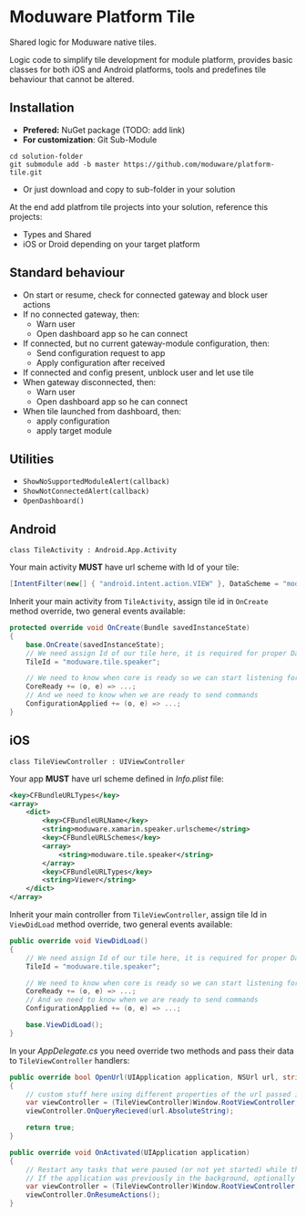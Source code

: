 # Moduware Platform Tile
Shared logic for Moduware native tiles.

Logic code to simplify tile development for module platform, provides basic classes for both iOS and Android platforms, tools and predefines tile behaviour that cannot be altered.

## Installation
- **Prefered:** NuGet package (TODO: add link)
- **For customization**: Git Sub-Module
```
cd solution-folder
git submodule add -b master https://github.com/moduware/platform-tile.git
```
- Or just download and copy to sub-folder in your solution

At the end add platfrom tile projects into your solution, reference this projects:
- Types and Shared
- iOS or Droid depending on your target platform

## Standard behaviour
- On start or resume, check for connected gateway and block user actions
- If no connected gateway, then:
    - Warn user
    - Open dashboard app so he can connect
- If connected, but no current gateway-module configuration, then:
    - Send configuration request to app
    - Apply configuration after received
- If connected and config present, unblock user and let use tile
- When gateway disconnected, then:
    - Warn user
    - Open dashboard app so he can connect
- When tile launched from dashboard, then:
    - apply configuration
    - apply target module

## Utilities
- `ShowNoSupportedModuleAlert(callback)`
- `ShowNotConnectedAlert(callback)`
- `OpenDashboard()`

## Android
`class TileActivity : Android.App.Activity`

Your main activity **MUST** have url scheme with Id of your tile:

```csharp
[IntentFilter(new[] { "android.intent.action.VIEW" }, DataScheme = "moduware.tile.speaker", Categories = new[] { "android.intent.category.DEFAULT", "android.intent.category.BROWSABLE" })]
```

Inherit your main activity from `TileActivity`, assign tile id in `OnCreate` method override, two general events available:

```csharp
protected override void OnCreate(Bundle savedInstanceState)
{
    base.OnCreate(savedInstanceState);
    // We need assign Id of our tile here, it is required for proper Dashboard - Tile communication
    TileId = "moduware.tile.speaker";

    // We need to know when core is ready so we can start listening for data from gateways
    CoreReady += (o, e) => ...;
    // And we need to know when we are ready to send commands
    ConfigurationApplied += (o, e) => ...;
}
```

## iOS
`class TileViewController : UIViewController`

Your app **MUST** have url scheme defined in *Info.plist* file:

```xml
<key>CFBundleURLTypes</key>
<array>
    <dict>
        <key>CFBundleURLName</key>
        <string>moduware.xamarin.speaker.urlscheme</string>
        <key>CFBundleURLSchemes</key>
        <array>
            <string>moduware.tile.speaker</string>
        </array>
        <key>CFBundleURLTypes</key>
        <string>Viewer</string>
    </dict>
</array>
```  

Inherit your main controller from `TileViewController`, assign tile Id in `ViewDidLoad` method override, two general events available:

```csharp
public override void ViewDidLoad()
{
    // We need assign Id of our tile here, it is required for proper Dashboard - Tile communication
    TileId = "moduware.tile.speaker";

    // We need to know when core is ready so we can start listening for data from gateways
    CoreReady += (o, e) => ...;
    // And we need to know when we are ready to send commands
    ConfigurationApplied += (o, e) => ...;

    base.ViewDidLoad(); 
}
```

In your *AppDelegate.cs* you need override two methods and pass their data to `TileViewController` handlers:

```csharp
public override bool OpenUrl(UIApplication application, NSUrl url, string sourceApplication, NSObject annotation)
{
    // custom stuff here using different properties of the url passed in
    var viewController = (TileViewController)Window.RootViewController;
    viewController.OnQueryRecieved(url.AbsoluteString);

    return true;
}

public override void OnActivated(UIApplication application)
{
    // Restart any tasks that were paused (or not yet started) while the application was inactive. 
    // If the application was previously in the background, optionally refresh the user interface.
    var viewController = (TileViewController)Window.RootViewController;
    viewController.OnResumeActions();
}
```